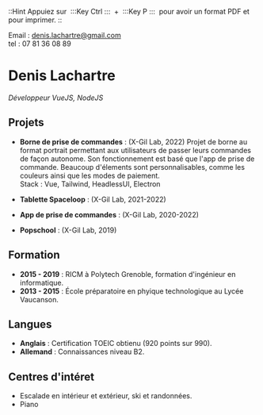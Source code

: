 ::Hint
  Appuiez sur&nbsp;
  :::Key
    Ctrl
  :::
  &nbsp;\+&nbsp;
  :::Key
    P
  :::
  &nbsp;pour avoir un format PDF et pour imprimer.
::

Email : denis.lachartre@gmail.com\
tel : 07 81 36 08 89

# Denis Lachartre

_Développeur VueJS, NodeJS_

## Projets

- **Borne de prise de commandes** : (X-Gil Lab, 2022)
Projet de borne au format portrait permettant aux utilisateurs de passer leurs commandes de façon autonome.
Son fonctionnement est basé que l'app de prise de commande.
Beaucoup d'élements sont personnalisables, comme les couleurs ainsi que les modes de paiement.\
Stack : Vue, Tailwind, HeadlessUI, Electron


- **Tablette Spaceloop** : (X-Gil Lab, 2021-2022)

- **App de prise de commandes** : (X-Gil Lab, 2020-2022)

- **Popschool** : (X-Gil Lab, 2019)

## Formation

- **2015 - 2019** : RICM à Polytech Grenoble, formation d'ingénieur en informatique.
- **2013 - 2015** : École préparatoire en phyique technologique au Lycée Vaucanson.

## Langues

- **Anglais** : Certification TOEIC obtienu (920 points sur 990).
- **Allemand** : Connaissances niveau B2.

## Centres d'intéret

- Escalade en intérieur et extérieur, ski et randonnées.
- Piano
